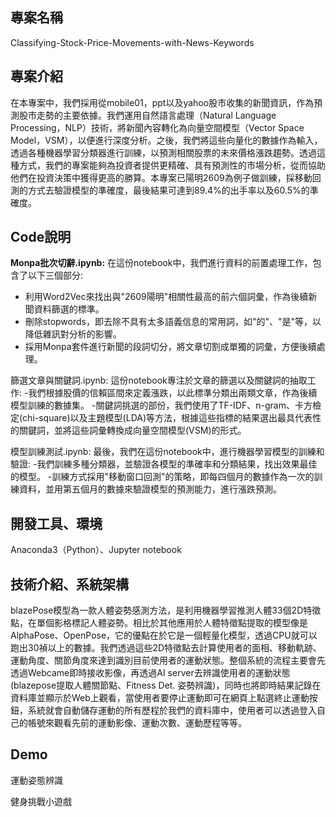 ## 專案名稱 
Classifying-Stock-Price-Movements-with-News-Keywords


## 專案介紹
在本專案中，我們採用從mobile01，ppt以及yahoo股市收集的新聞資訊，作為預測股市走勢的主要依據。我們運用自然語言處理（Natural Language Processing，NLP）技術，將新聞內容轉化為向量空間模型（Vector Space Model，VSM），以便進行深度分析。之後，我們將這些向量化的數據作為輸入，透過各種機器學習分類器進行訓練，以預測相關股票的未來價格漲跌趨勢。透過這種方式，我們的專案能夠為投資者提供更精確、具有預測性的市場分析，從而協助他們在投資決策中獲得更高的勝算。本專案已陽明2609為例子做訓練，採移動回測的方式去驗證模型的準確度，最後結果可達到89.4%的出手率以及60.5%的準確度。


## Code說明
**Monpa批次切辭.ipynb:** 在這份notebook中，我們進行資料的前置處理工作，包含了以下三個部分:

- 利用Word2Vec來找出與"2609陽明"相關性最高的前六個詞彙，作為後續新聞資料篩選的標準。
- 刪除stopwords，即去除不具有太多語義信息的常用詞，如"的"、"是"等，以降低雜訊對分析的影響。
- 採用Monpa套件進行新聞的段詞切分，將文章切割成單獨的詞彙，方便後續處理。

篩選文章與關鍵詞.ipynb: 這份notebook專注於文章的篩選以及關鍵詞的抽取工作:
-我們根據股價的信賴區間來定義漲跌，以此標準分類出兩類文章，作為後續模型訓練的數據集。
-關鍵詞挑選的部份，我們使用了TF-IDF、n-gram、卡方檢定(chi-square)以及主題模型(LDA)等方法，根據這些指標的結果選出最具代表性的關鍵詞，並將這些詞彙轉換成向量空間模型(VSM)的形式。

模型訓練測試.ipynb: 最後，我們在這份notebook中，進行機器學習模型的訓練和驗證:
-我們訓練多種分類器，並驗證各模型的準確率和分類結果，找出效果最佳的模型。
-訓練方式採用"移動窗口回測"的策略，即每四個月的數據作為一次的訓練資料，並用第五個月的數據來驗證模型的預測能力，進行漲跌預測。

## 開發工具、環境
Anaconda3（Python）、Jupyter notebook



## 技術介紹、系統架構
blazePose模型為一款人體姿勢感測方法，是利用機器學習推測人體33個2D特徵點，在單個影格標記人體姿勢。相比於其他應用於人體特徵點提取的模型像是AlphaPose、OpenPose，它的優點在於它是一個輕量化模型，透過CPU就可以跑出30禎以上的數據。我們透過這些2D特徵點去計算使用者的面相、移動軌跡、運動角度、關節角度來達到識別目前使用者的運動狀態。整個系統的流程主要會先透過Webcame即時接收影像，再透過AI server去辨識使用者的運動狀態(blazepose提取人體關節點、Fitness Det. 姿勢辨識)，同時也將即時結果記錄在資料庫並顯示於Web上觀看，當使用者要停止運動即可在網頁上點選終止運動按鈕，系統就會自動儲存運動的所有歷程於我們的資料庫中，使用者可以透過登入自己的帳號來觀看先前的運動影像、運動次數、運動歷程等等。

## Demo
運動姿態辨識



健身挑戰小遊戲



















